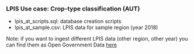 ### LPIS Use case: Crop-type classification (AUT)

- lpis_at_scripts.sql: database creation scripts
- lpis_at_sample.csv: LPIS data for sample region (year 2018)

Note: if you want to ingest different LPIS data (other region, other year) you can find them as Open Government Data [here](https://www.data.gv.at/katalog/dataset/e21a731f-9e08-4dd3-b9e5-cd460438a5d9)
